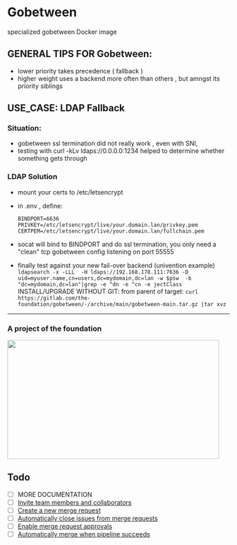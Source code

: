 # Gobetween


specialized gobetween Docker image

## GENERAL TIPS FOR Gobetween:
 * lower priority takes precedence  ( fallback )
 * higher weight uses a backend more often than others , but amngst its priority siblings

## USE_CASE: LDAP Fallback

### Situation:
   * gobetween ssl termination did not really work , even with SNI,
   * testing with curl -kLv ldaps://0.0.0.0:1234 helped to determine whether something gets through

### LDAP Solution
* mount your certs to /etc/letsencrypt
* in .env  , define:
   ```
   BINDPORT=6636
   PRIVKEY=/etc/letsencrypt/live/your.domain.lan/privkey.pem
   CERTPEM=/etc/letsencrypt/live/your.domain.lan/fullchain.pem
   ```

* socat will bind to BINDPORT and do ssl termination,
  you only need a "clean" tcp gobetween config listening on port 55555
* finally test against your new fail-over backend (univention example)
    `ldapsearch -x -LLL  -H ldaps://192.168.178.111:7636 -D uid=myuser.name,cn=users,dc=mydomain,dc=lan -w $psw  -b "dc=mydomain,dc=lan"|grep -e ^dn -e ^cn -e jectClass`
INSTALL/UPGRADE WITHOUT GIT: from parent of target: `curl https://gitlab.com/the-foundation/gobetween/-/archive/main/gobetween-main.tar.gz |tar xvz`
---

<h3>A project of the foundation</h3>
<a href="https://the-foundation.gitlab.io/"><div><img src="https://hcxi2.2ix.ch/gitlab/the-foundation/gotbetween/README.md/logo.jpg" width="480" height="270"/></div></a>


## Todo
- [ ] MORE DOCUMENTATION
- [ ] [Invite team members and collaborators](https://docs.gitlab.com/ee/user/project/members/)
- [ ] [Create a new merge request](https://docs.gitlab.com/ee/user/project/merge_requests/creating_merge_requests.html)
- [ ] [Automatically close issues from merge requests](https://docs.gitlab.com/ee/user/project/issues/managing_issues.html#closing-issues-automatically)
- [ ] [Enable merge request approvals](https://docs.gitlab.com/ee/user/project/merge_requests/approvals/)
- [ ] [Automatically merge when pipeline succeeds](https://docs.gitlab.com/ee/user/project/merge_requests/merge_when_pipeline_succeeds.html)
